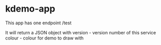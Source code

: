 # kdemo-app
  
This app has one endpoint /test

It will return a JSON object with 
version - version number of this service
colour - colour for demo to draw with

